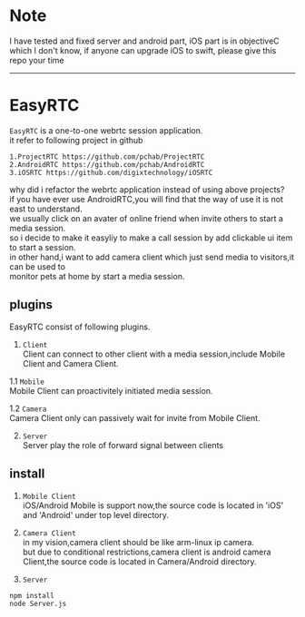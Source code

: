 # Note

I have tested and fixed server and android part, iOS part is in objectiveC which I don't know, if anyone can upgrade iOS to swift, please give this repo your time

---

# EasyRTC  
`EasyRTC` is a one-to-one webrtc session application.  
it refer to following project in github  
```
1.ProjectRTC https://github.com/pchab/ProjectRTC  
2.AndroidRTC https://github.com/pchab/AndroidRTC  
3.iOSRTC https://github.com/digixtechnology/iOSRTC  
```
 
why did i refactor the webrtc application instead of using above projects?  
if you have ever use AndroidRTC,you will find that the way of use it is not east to understand.  
we usually click on an avater of online friend when invite others to start a media session.  
so i decide to make it easyliy to make a call session by add clickable ui item to start a session.  
in other hand,i want to add camera client which just send media to visitors,it can be used to  
monitor pets at home by start a media session.  

## plugins   
EasyRTC consist of following plugins.  
1. `Client`  
Client can connect to other client with a media session,include Mobile Client and Camera Client.  

1.1 `Mobile`  
Mobile Client can proactivitely initiated media session.  

1.2 `Camera`  
Camera Client only can passively wait for invite from Mobile Client.  

2. `Server`  
Server play the role of forward signal between clients  

## install  
1. `Mobile Client`  
iOS/Android Mobile is support now,the source code is located in 'iOS' and 'Android' under top level directory.  

2. `Camera Client`  
in my vision,camera client should be like arm-linux ip camera.  
but due to conditional restrictions,camera client is android camera Client,the source code is located in Camera/Android directory.  

3. `Server`  
``` 
npm install
node Server.js
```

